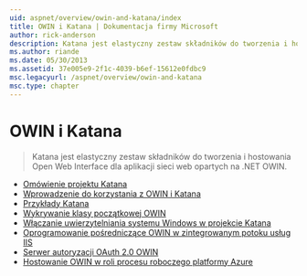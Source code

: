 ```yaml
---
uid: aspnet/overview/owin-and-katana/index
title: OWIN i Katana | Dokumentacja firmy Microsoft
author: rick-anderson
description: Katana jest elastyczny zestaw składników do tworzenia i hostowania Open Web Interface dla aplikacji sieci web opartych na .NET OWIN.
ms.author: riande
ms.date: 05/30/2013
ms.assetid: 37e005e9-2f1c-4039-b6ef-15612e0fdbc9
msc.legacyurl: /aspnet/overview/owin-and-katana
msc.type: chapter
---
```

<a name="owin-and-katana"></a>OWIN i Katana
====================
> Katana jest elastyczny zestaw składników do tworzenia i hostowania Open Web Interface dla aplikacji sieci web opartych na .NET OWIN.


- [Omówienie projektu Katana](an-overview-of-project-katana.md)
- [Wprowadzenie do korzystania z OWIN i Katana](getting-started-with-owin-and-katana.md)
- [Przykłady Katana](katana-samples.md)
- [Wykrywanie klasy początkowej OWIN](owin-startup-class-detection.md)
- [Włączanie uwierzytelniania systemu Windows w projekcie Katana](enabling-windows-authentication-in-katana.md)
- [Oprogramowanie pośredniczące OWIN w zintegrowanym potoku usług IIS](owin-middleware-in-the-iis-integrated-pipeline.md)
- [Serwer autoryzacji OAuth 2.0 OWIN](owin-oauth-20-authorization-server.md)
- [Hostowanie OWIN w roli procesu roboczego platformy Azure](host-owin-in-an-azure-worker-role.md)
